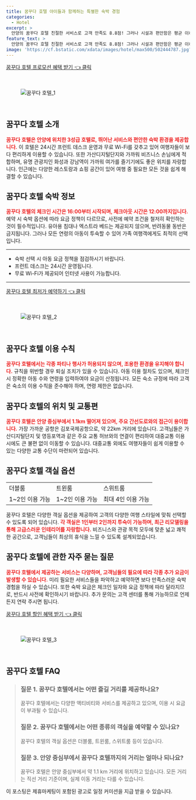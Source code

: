 ```yaml
---
title: 꿈꾸다 호텔 아이들과 함께하는 특별한 숙박 경험
categories:
  - Hotel
excerpt: >
  안양의 꿈꾸다 호텔 친절한 서비스로 고객 만족도 8.8점! 그러나 시설과 편안함은 평균 이하 가성비 걱정은 필수. 이번 여행의 선택은? 클릭해 확인해보세요!
feature_text: >
  안양의 꿈꾸다 호텔 친절한 서비스로 고객 만족도 8.8점! 그러나 시설과 편안함은 평균 이하 가성비 걱정은 필수. 이번 여행의 선택은? 클릭해 확인해보세요!
image: 'https://cf.bstatic.com/xdata/images/hotel/max500/502444787.jpg?k=c08a84d2e9978af6ae7621863b596a38d0cc61d0c65f82ea86b0f8104b24764a&o=&hp=1'
---
```


<p><a class="modoo-button" href="https://tinyurl.com/2a9e97d6" rel="nofollow noopener">꿈꾸다 호텔 프로모션 혜택 받기 👈 클릭</a></p><br/>
<figure class="image"><img alt="꿈꾸다 호텔_1" src="https://cf.bstatic.com/xdata/images/hotel/max1024x768/502441483.jpg?k=f2020c72887f7ab8302f9911d5c7bd09a099883009ed93e2a6ac90cf337e81ee&amp;o=&amp;hp=1"/></figure><br/>

<h2 id="꿈꾸다_호텔_소개">꿈꾸다 호텔 소개</h2>
<p><b><span style="color: #ee2323;">꿈꾸다 호텔은 안양에 위치한 3성급 호텔로, 뛰어난 서비스와 편안한 숙박 환경을 제공합니다.</span></b> 이 호텔은 24시간 프런트 데스크 운영과 무료 Wi-Fi를 갖추고 있어 여행자들이 보다 편리하게 이용할 수 있습니다. 또한 가산디지털단지와 가까워 비즈니스 손님에게 적합하며, 유명 관광지인 화성과 강남역이 가까워 여가를 즐기기에도 좋은 위치를 자랑합니다. 인근에는 다양한 레스토랑과 쇼핑 공간이 있어 여행 중 필요한 모든 것을 쉽게 해결할 수 있습니다.</p>
<h2 id="숙박_정보">꿈꾸다 호텔 숙박 정보</h2>
<p><b><span style="color: #ee2323;">꿈꾸다 호텔의 체크인 시간은 16:00부터 시작되며, 체크아웃 시간은 12:00까지입니다.</span></b> 예약 시 숙박 옵션에 따라 요금 정책이 다르므로, 사전에 예약 조건을 철저히 확인하는 것이 필수적입니다. 유아용 침대나 엑스트라 베드는 제공되지 않으며, 반려동물 동반은 금지됩니다. 그러나 모든 연령의 아동이 투숙할 수 있어 가족 여행객에게도 최적의 선택입니다.</p>
<hr/>
<ul>
<li>숙박 선택 시 아동 요금 정책을 점검하시기 바랍니다.</li>
<li>프런트 데스크는 24시간 운영됩니다.</li>
<li>무료 Wi-Fi가 제공되어 인터넷 사용이 가능합니다.</li>
</ul>
<hr/>
<p><a class="modoo-button" href="https://tinyurl.com/2a9e97d6" rel="nofollow noopener">꿈꾸다 호텔 최저가 예약하기 👈 클릭</a></p><br/>
<figure class="image"><img alt="꿈꾸다 호텔_2" src="https://cf.bstatic.com/xdata/images/hotel/max500/502444787.jpg?k=c08a84d2e9978af6ae7621863b596a38d0cc61d0c65f82ea86b0f8104b24764a&amp;o=&amp;hp=1"/></figure><br/>
<h2 id="이용_수칙">꿈꾸다 호텔 이용 수칙</h2>
<p><b><span style="color: #ee2323;">꿈꾸다 호텔에서는 각종 파티나 행사가 허용되지 않으며, 조용한 환경을 유지해야 합니다.</span></b> 규칙을 위반할 경우 퇴실 조치가 있을 수 있습니다. 아동 이용 절차도 있으며, 체크인 시 정확한 아동 수와 연령을 입력하여야 요금이 산정됩니다. 모든 숙소 규정에 따라 고객은 숙소의 이용 수칙을 준수해야 하며, 연령 제한은 없습니다.</p>
<h2 id="호텔의_위치_및_교통편">꿈꾸다 호텔의 위치 및 교통편</h2>
<p><b><span style="color: #ee2323;">꿈꾸다 호텔은 안양 중심부에서 1.1km 떨어져 있으며, 주요 간선도로와의 접근이 용이합니다.</span></b> 가장 가까운 공항은 김포국제공항으로, 약 22km 거리에 있습니다. 고객님들은 가산디지털단지 및 영등포역과 같은 주요 교통 허브와의 연결이 편리하여 대중교통 이용 시에도 큰 불편 없이 이동할 수 있습니다. 대중교통 외에도 여행자들이 쉽게 이용할 수 있는 다양한 교통 수단이 마련되어 있습니다.</p>
<h2 id="다양한_객실_옵션">꿈꾸다 호텔 객실 옵션</h2>
<table>
<tr>
<td>더블룸</td>
<td>트윈룸</td>
<td>스위트룸</td>
</tr>
<tr>
<td>1~2인 이용 가능</td>
<td>1~2인 이용 가능</td>
<td>최대 4인 이용 가능</td>
</tr>
</table>
<p>꿈꾸다 호텔은 다양한 객실 옵션을 제공하여 고객의 다양한 여행 스타일에 맞춰 선택할 수 있도록 되어 있습니다. <b><span style="color: #ee2323;">각 객실은 1인부터 2인까지 투숙이 가능하며, 최근 리모델링을 통해 고급스러운 인테리어를 자랑합니다.</span></b> 비즈니스와 관광 목적 모두에 맞춘 넓고 쾌적한 공간으로, 고객님들이 최상의 휴식을 느낄 수 있도록 설계되었습니다.</p>
<h2 id="꿈꾸다_호텔에_대한_자주_묻는_질문">꿈꾸다 호텔에 관한 자주 묻는 질문</h2>
<p><b><span style="color: #ee2323;">꿈꾸다 호텔에서 제공하는 서비스는 다양하며, 고객님들의 필요에 따라 각종 추가 요금이 발생할 수 있습니다.</span></b> 미리 필요한 서비스들을 파악하고 예약하면 보다 만족스러운 숙박 경험을 하실 수 있습니다. 또한 숙박 요금은 체크인 일자와 요금 정책에 따라 달라지므로, 반드시 사전에 확인하시기 바랍니다. 추가 문의는 고객 센터를 통해 가능하므로 언제든지 연락 주시면 됩니다.</p>

<p><a class="modoo-button" href="https://tinyurl.com/2a9e97d6" rel="nofollow noopener">꿈꾸다 호텔 할인 혜택 받기 👈 클릭</a></p><br>

<figure class="image"><img src="https://cf.bstatic.com/xdata/images/hotel/max500/503247856.jpg?k=424a9b0e252da0d3920f214699caea0d4d30fe586f6a4a15376e44bb3746af6c&o=&hp=1" alt="꿈꾸다 호텔_3"></figure><br>
<h2 id="꿈꾸다 호텔_FAQ">꿈꾸다 호텔 FAQ</h2>
<div itemscope="" itemtype="https://schema.org/FAQPage"> 
<blockquote> 
<div itemscope="" itemprop="mainEntity" itemtype="https://schema.org/Question"> 
<h3 id="질문_1" itemprop="name">질문 1. 꿈꾸다 호텔에서는 어떤 즐길 거리를 제공하나요?</h3> 
<div itemscope="" itemprop="acceptedAnswer" itemtype="https://schema.org/Answer"> 
<span itemprop="text"> 
<p>꿈꾸다 호텔에서는 다양한 액티비티와 서비스를 제공하고 있으며, 이용 시 요금이 부과될 수 있습니다.</p> 
</span> 
</div> 
</div> 

<div itemscope="" itemprop="mainEntity" itemtype="https://schema.org/Question"> 
<h3 id="질문_2" itemprop="name">질문 2. 꿈꾸다 호텔에서는 어떤 종류의 객실을 예약할 수 있나요?</h3> 
<div itemscope="" itemprop="acceptedAnswer" itemtype="https://schema.org/Answer"> 
<span itemprop="text"> 
<p>꿈꾸다 호텔의 객실 옵션은 더블룸, 트윈룸, 스위트룸 등이 있습니다.</p> 
</span> 
</div> 
</div> 

<div itemscope="" itemprop="mainEntity" itemtype="https://schema.org/Question"> 
<h3 id="질문_3" itemprop="name">질문 3. 안양 중심부에서 꿈꾸다 호텔까지의 거리는 얼마나 되나요?</h3> 
<div itemscope="" itemprop="acceptedAnswer" itemtype="https://schema.org/Answer"> 
<span itemprop="text"> 
<p>꿈꾸다 호텔은 안양 중심부에서 약 1.1 km 거리에 위치하고 있습니다. 모든 거리는 직선 거리 기준이며, 실제 이동 거리는 다를 수 있습니다.</p> 
</span> 
</div> 
</div> 
</blockquote> 
</div><p>이 포스팅은 제휴마케팅이 포함된 광고로 일정 커미션을 지급 받을 수 있습니다.</p>

